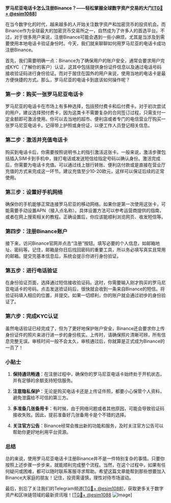 **罗马尼亚电话卡怎么注册Binance？——轻松掌握全球数字资产交易的大门[[TG💪+ @esim1088](https://t.me/s/esim1088)]**

在当今数字化的时代，越来越多的人开始关注数字资产和加密货币的投资机会。而Binance作为全球最大的加密货币交易所之一，自然成为了许多人的首选平台。不过，对于很多用户来说，注册Binance可能会遇到一些小麻烦，尤其是当涉及到需要使用本地电话卡验证身份时。今天，我们就来聊聊如何用罗马尼亚的电话卡成功注册Binance。

首先，我们需要明确一点：Binance为了确保用户的账户安全，通常会要求用户完成KYC（了解你的客户）认证，这其中包括提供身份证件信息以及通过电话号码接收验证码进行身份验证。而对于居住在国外的用户来说，使用当地的电话卡是最方便快捷的方式。那么，罗马尼亚的电话卡到底该如何操作呢？

### 第一步：购买一张罗马尼亚电话卡

罗马尼亚的电话卡在市场上有多种选择，包括预付费卡和后付费卡。对于初次尝试的用户，建议选择预付费卡，因为这类卡不需要复杂的合同签订过程，只需支付一定金额即可激活使用。你可以去当地的超市、便利店或者专门的电信营业厅购买一张罗马尼亚电话卡。记得带上护照或身份证，以便工作人员登记相关信息。

### 第二步：激活并充值电话卡

购买到电话卡后，你需要按照说明书上的指引激活这张卡。一般来说，激活步骤包括插入SIM卡到手机中，拨打电话或发送短信给指定号码以确认身份。激活完成后，你需要为电话卡充值。可以通过线上银行转账、便利店付款或是直接在营业厅充值的方式来完成这一环节。建议充值至少10-20欧元，这样可以保证后续的正常使用。

### 第三步：设置好手机网络

确保你的手机能够正常连接罗马尼亚的移动网络。如果你是第一次使用这张卡，可能需要手动设置APN（接入点名称）。具体设置方法可以参考运营商提供的指南，或者在网上搜索相关的教程。正确设置后，你应该能顺利浏览网页、收发短信等。

### 第四步：注册Binance账户

接下来，访问Binance官网并点击“注册”按钮。填写必要的个人信息，如邮箱地址、密码等。记住，邮箱是你日后找回密码的重要工具，所以务必填写真实且常用的邮箱。提交完基本信息后，系统会提示你进行身份验证。

### 第五步：进行电话验证

在身份验证页面，选择通过短信接收验证码。这时，你需要输入刚才购买的罗马尼亚电话卡的号码。点击发送验证码后，很快就会收到一条来自Binance的短信。将验证码填入相应的位置，并提交。如果一切顺利，你的账户就会通过初步的身份验证了。

### 第六步：完成KYC认证

虽然电话验证已经完成了，但为了更好地保护账户安全，Binance还会要求你上传身份证件的照片来进行进一步的身份核实。上传时，请确保照片清晰可辨，所有信息完整无误。审核时间一般不会太久，审核通过后，你就算是正式成为Binance的一员了！

### 小贴士

1. **保持通讯畅通**：在注册过程中，确保你的罗马尼亚电话卡始终处于开机状态，并有足够的余额支持短信服务。
   
2. **注意隐私保护**：无论是购买电话卡还是上传证件照，都要小心保管个人资料，避免泄露给不可信的第三方。

3. **多准备几张备用卡**：有时候，由于网络问题或者其他原因，可能会导致验证码接收失败。因此，提前准备好几张备用卡是个不错的选择。

4. **关注官方公告**：Binance经常会推出新的功能和服务，及时关注官方公告可以帮助你更好地利用平台资源。

### 总结

总的来说，使用罗马尼亚电话卡注册Binance并不是一件特别复杂的事情。只要你按照上述步骤一步步来，就能顺利完成整个流程。当然，在这个过程中，如果有任何疑问或困难，都可以随时联系客服寻求帮助。希望这篇文章能帮到那些想要加入Binance大家庭的朋友！记住，投资需谨慎，理性对待市场波动。

最后，别忘了关注我们的Telegram频道[[TG💪+ @esim1088](https://t.me/s/esim1088)]，获取更多关于数字资产和区块链领域的最新资讯哦！[[TG💪+ @esim1088](https://t.me/s/esim1088) ![Image](https://i.postimg.cc/4NQfJmqS/Snipaste-2025-05-13-00-14-12.png)]